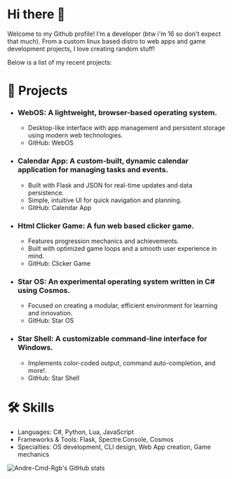 # Hi there 👋
Welcome to my Github profile! I’m a developer (btw i'm 16 so don't expect that much). From a custom linux based distro to web apps and game development projects, I love creating random stuff!

Below is a list of my recent projects:

# 🚀 Projects
- ### WebOS: A lightweight, browser-based operating system.
    - Desktop-like interface with app management and persistent storage using modern web technologies.
    - GitHub: WebOS
- ### Calendar App: A custom-built, dynamic calendar application for managing tasks and events.
    - Built with Flask and JSON for real-time updates and data persistence.
    - Simple, intuitive UI for quick navigation and planning.
    - GitHub: Calendar App
- ### Html Clicker Game: A fun web based clicker game.
    - Features progression mechanics and achievements.
    - Built with optimized game loops and a smooth user experience in mind.
    - GitHub: Clicker Game
- ### Star OS: An experimental operating system written in C# using Cosmos.
    - Focused on creating a modular, efficient environment for learning and innovation.
    - GitHub: Star OS
- ### Star Shell: A customizable command-line interface for Windows.
    - Implements color-coded output, command auto-completion, and more!.
    - GitHub: Star Shell
# 🛠️ Skills
- Languages: C#, Python, Lua, JavaScript
- Frameworks & Tools: Flask, Spectre.Console, Cosmos
- Specialties: OS development, CLI design, Web App creation, Game mechanics

![Andre-Cmd-Rgb's GitHub stats](https://github-readme-stats-henna-two-20.vercel.app//api?username=Andre-cmd-rgb&show_icons=true&theme=tokyonight)

